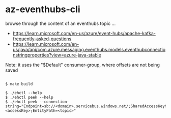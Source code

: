 # az-eventhubs-cli

browse through the content of an eventhubs topic ...

- https://learn.microsoft.com/en-us/azure/event-hubs/apache-kafka-frequently-asked-questions
- https://learn.microsoft.com/en-us/java/api/com.azure.messaging.eventhubs.models.eventhubconnectionstringproperties?view=azure-java-stable
  

Note: it uses the "$Default" consumer-group, where offsets are not being saved

```

$ make build

$ ./ehctl --help
$ ./ehctl peek --help
$ ./ehctl peek --connection-string="Endpoint=sb://<domain>.servicebus.windows.net/;SharedAccessKeyName=PreviewDataPolicy;SharedAccessKey=<accessKey>;EntityPath=<topic>"

```